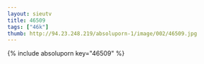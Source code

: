 ```yaml
--- 
layout: sieutv
title: 46509
tags: ["46k"]
thumb: http://94.23.248.219/absoluporn-1/image/002/46509.jpg
---
```

{% include absoluporn key="46509" %} 
